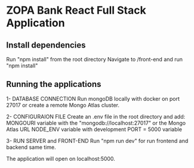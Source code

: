 # ZOPA Bank React Full Stack Application

## Install dependencies

Run "npm install" from the root directory
Navigate to /front-end and run "npm install"

## Running the applications

1- DATABASE CONNECTION
Run mongoDB locally with docker on port 27017 or create a remote Mongo Atlas cluster. 

2- CONFIGURAION FILE
Create an .env file in the root directory and add:
MONGOURI variable with the "mongodb://localhost:27017" or the Mongo Atlas URL
NODE_ENV variable with development
PORT = 5000 variable

3- RUN SERVER and FRONT-END
Run "npm run dev" for run frontend and backend same time.

The application will open on localhost:5000. 


